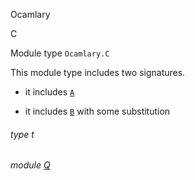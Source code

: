 Ocamlary

C

Module type `Ocamlary.C`

This module type includes two signatures.

- it includes [`A`](Ocamlary.module-type-A.md)

- it includes [`B`](Ocamlary.module-type-B.md) with some substitution

<a id="type-t"></a>

###### type t

<a id="module-Q"></a>

###### module [Q](Ocamlary.module-type-C.Q.md)

